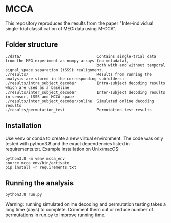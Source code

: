# MCCA

This repository reproduces the results from the paper "Inter-individual single-trial classification of MEG data using M-CCA".

## Folder structure

```
./data/                                 Contains single-trial data from the MEG experiment as numpy arrays (no metadata),
                                        both with and without temporal signal space separation (tSSS) realignment. 
./results/                              Results from running the analysis are stored in the corresponding subfolders: 
./results/intra_subject_decoder         Intra-subject decoding results which are used as a baseline 
./results/inter_subject_decoder         Inter-subject decoding results in sensor, tSSS and MCCA space 
./results/inter_subject_decoder/online  Simulated online decoding results 
./results/permutation_test              Permutation test results
```

## Installation

Use venv or conda to create a new virtual environment. The code was only tested with python3.8 and the exact dependencies listed in requirements.txt. Example installation on Unix/macOS:

```
python3.8 -m venv mcca_env
source mcca_env/bin/activate
pip install -r requirements.txt
```

## Running the analysis

```
python3.8 run.py
```

Warning: running simulated online decoding and permutation testing takes a long time (days) to complete. Comment them out or reduce number of permutations  in run.py to improve running time.
